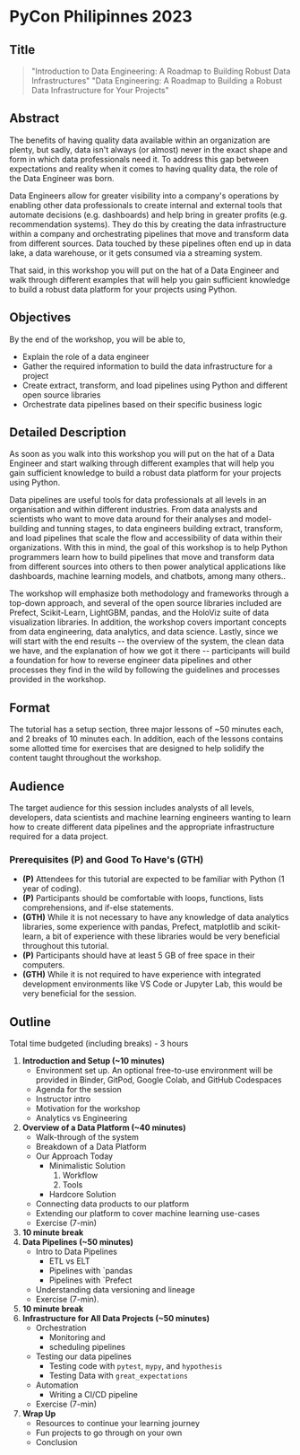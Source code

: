 # PyCon Philipinnes 2023

## Title

> "Introduction to Data Engineering: A Roadmap to Building Robust Data Infrastructures"
> "Data Engineering: A Roadmap to Building a Robust Data Infrastructure for Your Projects"


## Abstract

The benefits of having quality data available within an organization are plenty, but sadly, data isn't always (or almost) never in the exact shape and form in which data professionals need it. To address this gap between expectations and reality when it comes to having quality data, the role of the Data Engineer was born.

Data Engineers allow for greater visibility into a company's operations by enabling other data professionals to create internal and external tools that automate decisions (e.g. dashboards) and help bring in greater profits (e.g. recommendation systems). They do this by creating the data infrastructure within a company and orchestrating pipelines that move and transform data from different sources. Data touched by these pipelines often end up in data lake, a data warehouse, or it gets consumed via a streaming system.

That said, in this workshop you will put on the hat of a Data Engineer and walk through different examples that will help you gain sufficient knowledge to build a robust data platform for your projects using Python.


## Objectives

By the end of the workshop, you will be able to,
- Explain the role of a data engineer
- Gather the required information to build the data infrastructure for a project
- Create extract, transform, and load pipelines using Python and different open source libraries
- Orchestrate data pipelines based on their specific business logic

## Detailed Description

As soon as you walk into this workshop you will put on the hat of a Data Engineer and start walking through different examples that will help you gain sufficient knowledge to build a robust data platform for your projects using Python.

Data pipelines are useful tools for data professionals at all levels in an organisation and within different industries. From data analysts and scientists who want to move data around for their analyses and model-building and tunning stages, to data engineers building extract, transform, and load pipelines that scale the flow and accessibility of data within their organizations. With this in mind, the goal of this workshop is to help Python programmers learn how to build pipelines that move and transform data from different sources into others to then power analytical applications like dashboards, machine learning models, and chatbots, among many others..

The workshop will emphasize both methodology and frameworks through a top-down approach, and several of the open source libraries included are Prefect, Scikit-Learn, LightGBM, pandas, and the HoloViz suite of data visualization libraries. In addition, the workshop covers important concepts from data engineering, data analytics, and data science. Lastly, since we will start with the end results -- the overview of the system, the clean data we have, and the explanation of how we got it there -- participants will build a foundation for how to reverse engineer data pipelines and other processes they find in the wild by following the guidelines and processes provided in the workshop.


## Format
The tutorial has a setup section, three major lessons of ~50 minutes each, and 2 breaks of 10 minutes each. In addition, each of the lessons contains some allotted time for exercises that are designed to help solidify the content taught throughout the workshop.

## Audience
The target audience for this session includes analysts of all levels, developers, data scientists and machine learning engineers wanting to learn how to create different data pipelines and the appropriate infrastructure required for a data project.

### Prerequisites (P) and Good To Have's (GTH)

- **(P)** Attendees for this tutorial are expected to be familiar with Python (1 year of coding). 
- **(P)** Participants should be comfortable with loops, functions, lists comprehensions, and if-else statements.
- **(GTH)** While it is not necessary to have any knowledge of data analytics libraries, some experience with pandas, Prefect, matplotlib and scikit-learn, a bit of experience with these libraries would be very beneficial throughout this tutorial.
- **(P)** Participants should have at least 5 GB of free space in their computers.
- **(GTH)** While it is not required to have experience with integrated development environments like VS Code or Jupyter Lab, this would be very beneficial for the session.

## Outline

Total time budgeted (including breaks) - 3 hours

1. **Introduction and Setup (~10 minutes)**
	- Environment set up. An optional free-to-use environment will be provided in Binder, GitPod, Google Colab, and GitHub Codespaces
	- Agenda for the session
	- Instructor intro
	- Motivation for the workshop
	- Analytics vs Engineering
2. **Overview of a Data Platform (~40 minutes)**
	- Walk-through of the system
	- Breakdown of a Data Platform
	- Our Approach Today
		- Minimalistic Solution
			1. Workflow
			2. Tools
		- Hardcore Solution
	- Connecting data products to our platform
	- Extending our platform to cover machine learning use-cases
	- Exercise (7-min)
3. **10 minute break**
4. **Data Pipelines (~50 minutes)**
	- Intro to Data Pipelines
		- ETL vs ELT
		- Pipelines with `pandas
		- Pipelines with `Prefect
	- Understanding data versioning and lineage
	- Exercise (7-min).
5. **10 minute break**
6. **Infrastructure for All Data Projects (~50 minutes)**
	- Orchestration
		- Monitoring and
		- scheduling pipelines
	- Testing our data pipelines
		- Testing code with `pytest`, `mypy`, and `hypothesis`
		- Testing Data with `great_expectations`
	- Automation
		- Writing a CI/CD pipeline
	- Exercise (7-min)
7. **Wrap Up**
	- Resources to continue your learning journey
	- Fun projects to go through on your own
	- Conclusion
